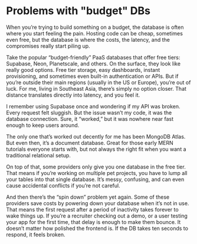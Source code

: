 # Problems with "budget" DBs

When you’re trying to build something on a budget, the database is often where you start feeling the pain. Hosting code can be cheap, sometimes even free, but the database is where the costs, the latency, and the compromises really start piling up.

Take the popular “budget-friendly” PaaS databases that offer free tiers: Supabase, Neon, Planetscale, and others. On the surface, they look like really good options. Free tier storage, easy dashboards, instant provisioning, and sometimes even built-in authentication or APIs. But if you’re outside their main regions (usually in the US or Europe), you’re out of luck. For me, living in Southeast Asia, there’s simply no option closer. That distance translates directly into latency, and you feel it.

I remember using Supabase once and wondering if my API was broken. Every request felt sluggish. But the issue wasn’t my code, it was the database connection. Sure, it “worked,” but it was nowhere near fast enough to keep users around.

The only one that’s worked out decently for me has been MongoDB Atlas. But even then, it’s a document database. Great for those early MERN tutorials everyone starts with, but not always the right fit when you want a traditional relational setup.

On top of that, some providers only give you one database in the free tier. That means if you’re working on multiple pet projects, you have to lump all your tables into that single database. It’s messy, confusing, and can even cause accidental conflicts if you’re not careful.

And then there’s the “spin down” problem yet again. Some of these providers save costs by powering down your database when it’s not in use. That means the first request after a period of inactivity takes forever to wake things up. If you’re a recruiter checking out a demo, or a user testing your app for the first time, that delay is enough to make them bounce. It doesn’t matter how polished the frontend is. If the DB takes ten seconds to respond, it feels broken.
